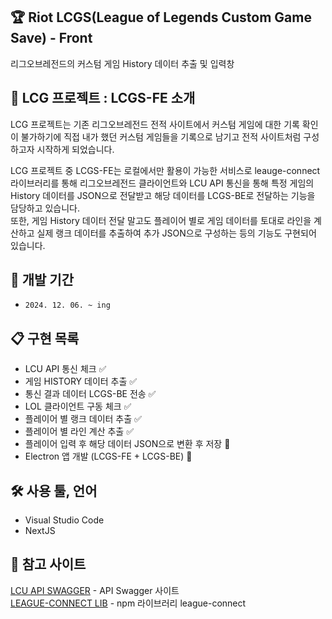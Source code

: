 ## 🏆 Riot LCGS(League of Legends Custom Game Save) - Front

리그오브레전드의 커스텀 게임 History 데이터 추출 및 입력창


## 📖 LCG 프로젝트 : LCGS-FE 소개

LCG 프로젝트는 기존 리그오브레전드 전적 사이트에서 커스텀 게임에 대한 기록 확인이 불가하기에 직접 내가 했던 커스텀 게임들을 기록으로 남기고 전적 사이트처럼 구성하고자 시작하게 되었습니다.

LCG 프로젝트 중 LCGS-FE는 로컬에서만 활용이 가능한 서비스로 leauge-connect 라이브러리를 통해 리그오브레전드 클라이언트와 LCU API 통신을 통해 특정 게임의 History 데이터를 JSON으로 전달받고 해당 데이터를 LCGS-BE로 전달하는 기능을 담당하고 있습니다. <br/>
또한, 게임 History 데이터 전달 말고도 플레이어 별로 게임 데이터를 토대로 라인을 계산하고 실제 랭크 데이터를 추출하여 추가 JSON으로 구성하는 등의 기능도 구현되어 있습니다.


## 📅 개발 기간

+ `2024. 12. 06. ~ ing`


## 📋 구현 목록

+ LCU API 통신 체크 ✅ <br/>
+ 게임 HISTORY 데이터 추출 ✅ <br/>
+ 통신 결과 데이터 LCGS-BE 전송 ✅ <br/>
+ LOL 클라이언트 구동 체크 ✅ <br/>
+ 플레이어 별 랭크 데이터 추출 ✅ <br/>
+ 플레이어 별 라인 계산 추출 ✅ <br/>
+ 플레이어 입력 후 해당 데이터 JSON으로 변환 후 저장 🚧 <br/>
+ Electron 앱 개발 (LCGS-FE + LCGS-BE) 🚧 <br/>


## 🛠️ 사용 툴, 언어

+ Visual Studio Code
+ NextJS


## 🔗 참고 사이트

[LCU API SWAGGER](https://swagger.dysolix.dev/lcu/) - API Swagger 사이트 <br/>
[LEAGUE-CONNECT LIB](https://www.npmjs.com/package/league-connect?activeTab=code) - npm 라이브러리 league-connect 
